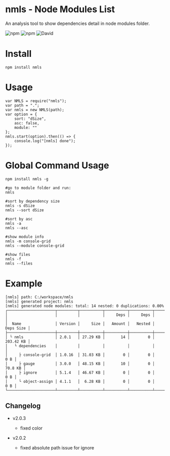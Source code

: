 # nmls - Node Modules List
An analysis tool to show dependencies detail in node modules folder.

![npm](https://img.shields.io/npm/v/nmls.svg)
![npm](https://img.shields.io/npm/dt/nmls.svg)
![David](https://img.shields.io/david/cenfun/nmls.svg)

# Install
```
npm install nmls
```

# Usage
```
var NMLS = require("nmls");
var path = ".";
var nmls = new NMLS(path);
var option = {
    sort: "dSize",
    asc: false,
    module: ""
};
nmls.start(option).then(() => {
    console.log("[nmls] done");
});
```
# Global Command Usage
```
npm install nmls -g

#go to module folder and run:
nmls

#sort by dependency size
nmls -s dSize
nmls --sort dSize

#sort by asc
nmls -a
nmls --asc

#show module info
nmls -m console-grid
nmls --module console-grid

#show files
nmls -f
nmls --files
```
# Example
```
[nmls] path: C:/workspace/nmls
[nmls] generated project: nmls
[nmls] generated node modules: total: 14 nested: 0 duplications: 0.00%
┌─────────────────────┬─────────┬──────────┬──────────┬──────────┬───────────┐
│                     │         │          │     Deps │     Deps │           │
│  Name               │ Version │     Size │   Amount │   Nested │ Deps Size │
├─────────────────────┼─────────┼──────────┼──────────┼──────────┼───────────┤
│ └ nmls              │ 2.0.1   │ 27.29 KB │       14 │        0 │ 203.42 KB │
│   └ dependencies    │         │          │          │          │           │
│     ├ console-grid  │ 1.0.16  │ 31.03 KB │        0 │        0 │       0 B │
│     ├ gauge         │ 3.0.0   │ 48.15 KB │       10 │        0 │   70.8 KB │
│     ├ ignore        │ 5.1.4   │ 46.67 KB │        0 │        0 │       0 B │
│     └ object-assign │ 4.1.1   │  6.28 KB │        0 │        0 │       0 B │
└─────────────────────┴─────────┴──────────┴──────────┴──────────┴───────────┘
```

## Changelog

* v2.0.3
    * fixed color

* v2.0.2
    * fixed absolute path issue for ignore
